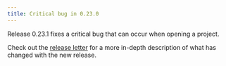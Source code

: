 ```yaml
---
title: Critical bug in 0.23.0
---
```


Release 0.23.1 fixes a critical bug that can occur when opening a project.

Check out the [release letter](/docs/releases/release-0.23.1/index.html)
for a more in-depth description of what has changed with the new release.
